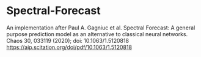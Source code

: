# Spectral-Forecast
An implementation after Paul A. Gagniuc et al. Spectral Forecast: A general purpose prediction model as an alternative to classical neural networks. Chaos 30, 033119 (2020); doi: 10.1063/1.5120818 https://aip.scitation.org/doi/pdf/10.1063/1.5120818
